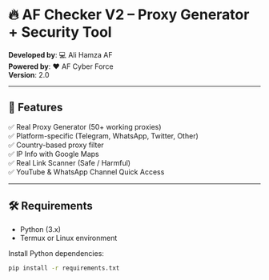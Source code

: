 # 🔥 AF Checker V2 – Proxy Generator + Security Tool

**Developed by**: 💻 Ali Hamza AF  
**Powered by**: ❤️ AF Cyber Force  
**Version**: 2.0

---

## 🚀 Features

✅ Real Proxy Generator (50+ working proxies)  
✅ Platform-specific (Telegram, WhatsApp, Twitter, Other)  
✅ Country-based proxy filter  
✅ IP Info with Google Maps  
✅ Real Link Scanner (Safe / Harmful)  
✅ YouTube & WhatsApp Channel Quick Access

---

## 🛠 Requirements

- Python (3.x)
- Termux or Linux environment

Install Python dependencies:

```bash
pip install -r requirements.txt
